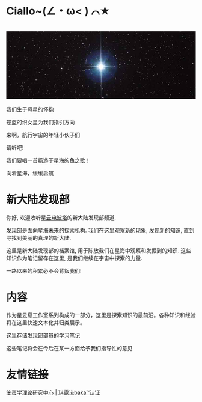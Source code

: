 <h1>Ciallo~(∠・ω&lt; ) ⌒★</h1>
<br/>
<div id="mainPage-img" title="织女星，天琴座α，表面温度9600K，色谱偏蓝">
    <img src="./_lib/mainPagePic/Vega.jpg" alt="织女星">
</div>
<p>我们生于母星的怀抱</p>
<p>苍蓝的织女星为我们指引方向</p>
<p>来啊，航行宇宙的年轻小伙子们</p>
<p>请听吧!</p> 
<p>我们要唱一首畅游于星海的鱼之歌！</p>
<p>向着星海，缓缓启航</p>

<h1>新大陆发现部</h1>
<p>你好, 欢迎收听<a href="http://khvemx.work">星云电波塔</a>的新大陆发现部频道.</p>
<p>发现部是面向星海未来的探索机构. 我们在这里观察新的现象, 发现新的知识, 直到寻找到美丽的真理的新大陆.</p>
<p>这里是新大陆发现部的档案馆, 用于陈放我们在星海中观察和发掘到的知识. 这些知识作为笔记留存在这里, 是我们继续在宇宙中探索的力量.</p>

<p>一路以来的积累必不会背叛我们!</p>

<h1>内容</h1>
<p>作为星云巅工作室系列构成的一部分，这里是探索知识的最前沿。各种知识和经验将在这里快速文本化并归类展示。</p>
<p>这里存储发现部部员的学习笔记</p>
<p>这些笔记将会在今后在某一方面给予我们指导性的意见</p>


<h1>友情链接</h1>
<p><a href="https://www.longxin.online">笨蛋学理论研究中心 | 琪露诺baka™认证</a></p>